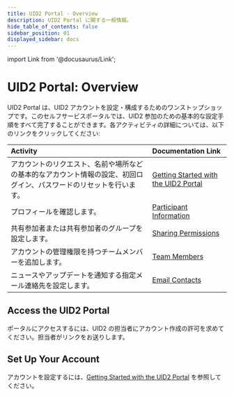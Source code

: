 ```yaml
---
title: UID2 Portal - Overview
description: UID2 Portal に関する一般情報。
hide_table_of_contents: false
sidebar_position: 01
displayed_sidebar: docs
---
```


import Link from '@docusaurus/Link';

# UID2 Portal: Overview

<!-- It includes the following:

- [Access the UID2 Portal](#access-the-uid2-portal)
- [Set Up Your Account](#set-up-your-account)
-->

UID2 Portal は、UID2 アカウントを設定・構成するためのワンストップショップです。このセルフサービスポータルでは、UID2 参加のための基本的な設定手順をすべて完了することができます。各アクティビティの詳細については、以下のリンクをクリックしてください:

| Activity | Documentation Link |
| :--- | :--- | 
| アカウントのリクエスト、名前や場所などの基本的なアカウント情報の設定、初回ログイン、パスワードのリセットを行います。 | [Getting Started with the UID2 Portal](portal-getting-started.md) |
| プロフィールを確認します。 | [Participant Information](participant-info.md) |
| 共有参加者または共有参加者のグループを設定します。 | [Sharing Permissions](sharing-permissions.md) |
| アカウントの管理権限を持つチームメンバーを追加します。 | [Team Members](team-members.md) |
| ニュースやアップデートを通知する指定メール連絡先を設定します。 | [Email Contacts](email-contacts.md) |

## Access the UID2 Portal

ポータルにアクセスするには、UID2 の担当者にアカウント作成の許可を求めてください。担当者がリンクをお送りします。

## Set Up Your Account

アカウントを設定するには、[Getting Started with the UID2 Portal](portal-getting-started.md) を参照してください。
